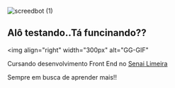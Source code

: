 ![screedbot (1)](https://github.com/deborgo/open/blob/master/img/imgs.gif)


## Alô testando..Tá funcinando??
<img align="right" width="300px" alt="GG-GIF"

Cursando desenvolvimento Front End no [Senai Limeira](https://limeira.sp.senai.br/curso/95402/505/programador-frontend)

Sempre em busca de aprender mais!! 
